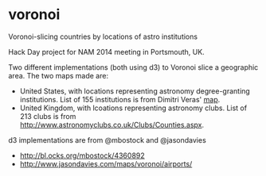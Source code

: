 voronoi
=======

Voronoi-slicing countries by locations of astro institutions

Hack Day project for NAM 2014 meeting in Portsmouth, UK.

Two different implementations (both using d3) to Voronoi slice a geographic area. The two maps made are:

* United States, with locations representing astronomy degree-granting institutions. List of 155 institutions is from Dimitri Veras' [map](http://dimitriveras.com/mapUSChrome/). 
* United Kingdom, with lcoations representing astronomy clubs. List of 213 clubs is from http://www.astronomyclubs.co.uk/Clubs/Counties.aspx.

d3 implementations are from @mbostock and @jasondavies
* http://bl.ocks.org/mbostock/4360892
* http://www.jasondavies.com/maps/voronoi/airports/
